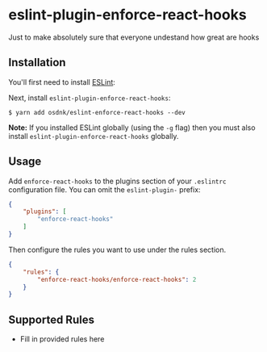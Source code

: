 # eslint-plugin-enforce-react-hooks

Just to make absolutely sure that everyone undestand how great are hooks

## Installation

You'll first need to install [ESLint](http://eslint.org):


Next, install `eslint-plugin-enforce-react-hooks`:

```
$ yarn add osdnk/eslint-enforce-react-hooks --dev
```

**Note:** If you installed ESLint globally (using the `-g` flag) then you must also install `eslint-plugin-enforce-react-hooks` globally.

## Usage

Add `enforce-react-hooks` to the plugins section of your `.eslintrc` configuration file. You can omit the `eslint-plugin-` prefix:

```json
{
    "plugins": [
        "enforce-react-hooks"
    ]
}
```


Then configure the rules you want to use under the rules section.

```json
{
    "rules": {
        "enforce-react-hooks/enforce-react-hooks": 2
    }
}
```

## Supported Rules

* Fill in provided rules here





